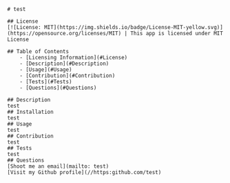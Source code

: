 
    # test
   
    ## License
    [![License: MIT](https://img.shields.io/badge/License-MIT-yellow.svg)](https://opensource.org/licenses/MIT) | This app is licensed under MIT License
   
    ## Table of Contents
        - [Licensing Information](#License)
        - [Description](#Description)
        - [Usage](#Usage)
        - [Contribution](#Contribution)
        - [Tests](#Tests)
        - [Questions](#Questions)
    
    ## Description
    test
    ## Installation
    test
    ## Usage
    test
    ## Contribution
    test
    ## Tests
    test
    ## Questions
    [Shoot me an email](mailto: test)
    [Visit my Github profile](//https:github.com/test)
    